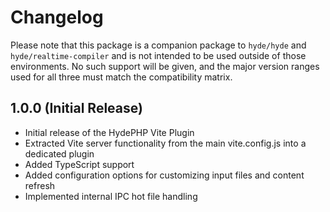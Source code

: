# Changelog

Please note that this package is a companion package to `hyde/hyde` and `hyde/realtime-compiler` and is not intended to be used outside of those environments. No such support will be given, and the major version ranges used for all three must match the compatibility matrix.

## 1.0.0 (Initial Release)

- Initial release of the HydePHP Vite Plugin
- Extracted Vite server functionality from the main vite.config.js into a dedicated plugin
- Added TypeScript support
- Added configuration options for customizing input files and content refresh
- Implemented internal IPC hot file handling
